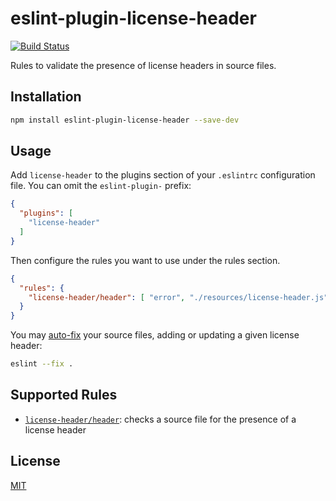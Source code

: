 # eslint-plugin-license-header

[![Build Status](https://travis-ci.com/nikku/eslint-plugin-license-header.svg?branch=master)](https://travis-ci.com/nikku/eslint-plugin-license-header)

Rules to validate the presence of license headers in source files.


## Installation

```sh
npm install eslint-plugin-license-header --save-dev
```


## Usage

Add `license-header` to the plugins section of your `.eslintrc` configuration file. You can omit the `eslint-plugin-` prefix:

```json
{
  "plugins": [
    "license-header"
  ]
}
```


Then configure the rules you want to use under the rules section.

```json
{
  "rules": {
    "license-header/header": [ "error", "./resources/license-header.js" ]
  }
}
```

You may [auto-fix](https://eslint.org/docs/user-guide/command-line-interface#fixing-problems) your source files, adding or updating a given license header:

```sh
eslint --fix .
```


## Supported Rules

* [`license-header/header`](./docs/rules/header.md): checks a source file for the presence of a license header


## License

[MIT](./LICENSE)





